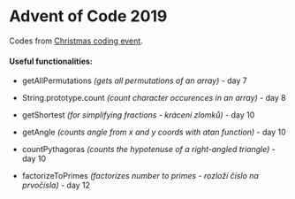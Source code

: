 # Advent of Code 2019

Codes from [Christmas coding event](https://adventofcode.com/2019). 

#### Useful functionalities: 

* getAllPermutations *(gets all permutations of an array)* - day 7

* String.prototype.count *(count character occurences in an array)* - day 8

* getShortest *(for simplifying fractions - krácení zlomků)* - day 10

* getAngle *(counts angle from x and y coords with atan function)* - day 10

* countPythagoras *(counts the hypotenuse of a right-angled triangle)* - day 10

* factorizeToPrimes *(factorizes number to primes - rozloží číslo na prvočísla)* - day 12